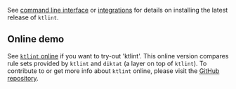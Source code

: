 See [command line interface](cli.md) or [integrations](integrations.md) for details on installing the latest release of `ktlint`.

## Online demo

See [`ktlint` online](https://ktlint-demo.herokuapp.com/) if you want to try-out 'ktlint'. This online version compares rule sets provided by `ktlint` and `diktat` (a layer on top of `ktlint`). To contribute to or get more info about `ktlint` online, please visit the [GitHub repository](https://github.com/saveourtool/diktat-demo).

